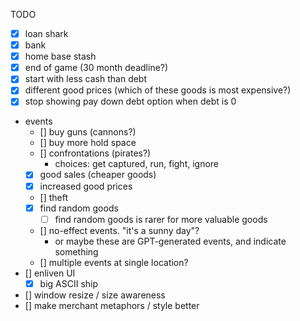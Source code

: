 TODO

- [x] loan shark
- [x] bank
- [x] home base stash
- [x] end of game (30 month deadline?)
- [x] start with less cash than debt
- [x] different good prices (which of these goods is most expensive?)
- [x] stop showing pay down debt option when debt is 0
- events
  - [] buy guns (cannons?)
  - [] buy more hold space
  - [] confrontations (pirates?)
    - choices: get captured, run, fight, ignore
  - [x] good sales (cheaper goods)
  - [x] increased good prices
  - [] theft
  - [x] find random goods
    - [ ] find random goods is rarer for more valuable goods
  - [] no-effect events. "it's a sunny day"?
    - or maybe these are GPT-generated events, and indicate something
  - [] multiple events at single location?
- [] enliven UI
  - [x] big ASCII ship
- [] window resize / size awareness
- [] make merchant metaphors / style better
